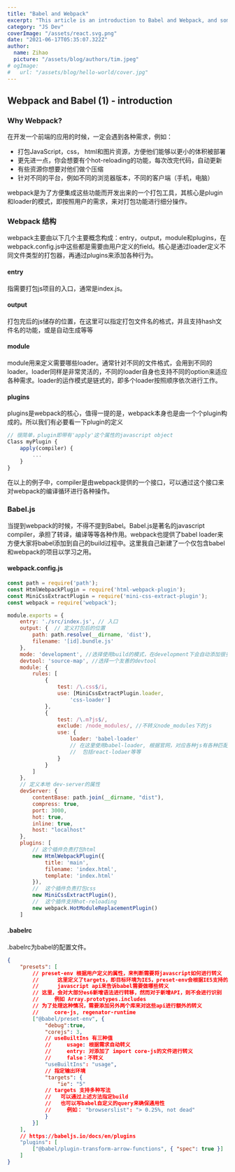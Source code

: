 ```yaml
---
title: "Babel and Webpack"
excerpt: "This article is an introduction to Babel and Webpack, and some code reading on their behavior."
category: "JS Dev"
coverImage: "/assets/react.svg.png"
date: "2021-06-17T05:35:07.322Z"
author:
  name: Zihao
  picture: "/assets/blog/authors/tim.jpeg"
# ogImage:
#   url: "/assets/blog/hello-world/cover.jpg"
---
```


## Webpack and Babel (1) - introduction

### Why Webpack?

在开发一个前端的应用的时候，一定会遇到各种需求，例如：

- 打包JavaScript，css， html和图片资源，方便他们能够以更小的体积被部署
- 更先进一点，你会想要有个hot-reloading的功能，每次改完代码，自动更新
- 有些资源你想要对他们做个压缩
- 针对不同的平台，例如不同的浏览器版本，不同的客户端（手机，电脑）

webpack是为了方便集成这些功能而开发出来的一个打包工具，其核心是plugin和loader的模式，即按照用户的需求，来对打包功能进行细分操作。

### Webpack 结构

webpack主要由以下几个主要概念构成：entry，output，module和plugins，在webpack.config.js中这些都是需要由用户定义的field。核心是通过loader定义不同文件类型的打包器，再通过plugins来添加各种行为。

#### entry

指需要打包js项目的入口，通常是index.js。

#### output

打包完后的js储存的位置，在这里可以指定打包文件名的格式，并且支持hash文件名的功能，或是自动生成等等

#### module

module用来定义需要哪些loader。通常针对不同的文件格式，会用到不同的loader。loader同样是非常灵活的，不同的loader自身也支持不同的option来适应各种需求。loader的运作模式是链式的，即多个loader按照顺序依次进行工作。

#### plugins

plugins是webpack的核心，值得一提的是，webpack本身也是由一个个plugin构成的。所以我们有必要看一下plugin的定义

```javascript
// 很简单，plugin即带有'apply'这个属性的javascript object
Class myPlugin {
    apply(compiler) {
        ...
    }
}
```

在以上的例子中，compiler是由webpack提供的一个接口，可以通过这个接口来对webpack的编译循环进行各种操作。

### Babel.js

当提到webpack的时候，不得不提到Babel。Babel.js是著名的javascript compiler，承担了转译，编译等等各种作用。webpack也提供了babel loader来方便大家将babel添加到自己的build过程中。这里我自己新建了一个仅包含babel和webpack的项目以学习之用。

#### webpack.config.js

```javascript
const path = require('path');
const HtmlWebpackPlugin = require('html-webpack-plugin');
const MiniCssExtractPlugin = require('mini-css-extract-plugin');
const webpack = require('webpack');

module.exports = {
    entry: './src/index.js', // 入口
    output: {  // 定义打包后的位置
        path: path.resolve(__dirname, 'dist'),   
        filename: '[id].bundle.js'
    },
    mode: 'development', //选择使用build的模式，在development下会自动添加很多注释，并且不会修改命名
    devtool: 'source-map', //选择一个友善的devtool
    module: {
        rules: [
            {
                test: /\.css$/i,
                use: [MiniCssExtractPlugin.loader,
                    'css-loader']
            },
            {
                test: /\.m?js$/,
                exclude: /node_modules/, //不转义node_modules下的js
                use: {
                    loader: 'babel-loader' 
                    // 在这里使用babel-loader, 根据官网，对应各种js有各种匹配的loader，
                    //  包括react-lodaer等等
                }
            }
        ]
    },
    // 定义本地 dev-server的属性
    devServer: {
        contentBase: path.join(__dirname, "dist"),
        compress: true,
        port: 3000,
        hot: true, 
        inline: true,
        host: "localhost" 
    },
    plugins: [
        // 这个插件负责打包html
        new HtmlWebpackPlugin({
            title: 'main', 
            filename: 'index.html', 
            template: 'index.html' 
        }),
        //  这个插件负责打包css
        new MiniCssExtractPlugin(),
        //  这个插件支持hot-reloading
        new webpack.HotModuleReplacementPlugin()
    ]
```

#### .babelrc

.babelrc为babel的配置文件。

```json
{
	"presets": [
        // preset-env 根据用户定义的属性，来判断需要将javascript如何进行转义
        //      这里定义了targets，即目标环境为IE5，preset-env会根据IE5支持的
        //      javascript api来告诉babel需要做哪些转义
        // 这里，会对大部分es6新增语法进行转移，然而对于新增API，则不会进行识别
        //     例如 Array.prototypes.includes
        // 为了处理这种情况，需要添加另外两个库来对这些api进行额外的转义
        //     core-js, regenator-runtime
		["@babel/preset-env", {
            "debug":true,
            "corejs": 3,
            // useBuiltIns 有三种值
            //     usage: 根据需求自动转义
            //     entry: 对添加了 import core-js的文件进行转义
            //     false：不转义
            "useBuiltIns": "usage",
            // 指定输出环境
            "targets": {
                "ie": "5"
            // targets 支持多种写法
            //   可以通过上述方法指定build
            //   也可以写babel自定义的query来确保通用性
            //     例如： "browserslist": "> 0.25%, not dead"
            }
		}]
    ],
    // https://babeljs.io/docs/en/plugins
    "plugins": [
        ["@babel/plugin-transform-arrow-functions", { "spec": true }]
    ]
}
```

